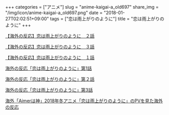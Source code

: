 +++
categories = ["アニメ"]
slug = "anime-kaigai-a_old697"
share_img = "/img/icon/anime-kaigai-a_old697.png"
date = "2018-01-27T02:02:51+09:00"
tags = ["恋は雨上がりのように"]
title = "恋は雨上がりのように"
+++




<a href="http://animekaigai.blogspot.com/2018/01/koihaameagari-2.html" rel="nofollow" target="_blank" title="【海外の反応】恋は雨上がりのように　２話">【海外の反応】恋は雨上がりのように　２話</a>

<a href="http://animekaigai.blogspot.com/2018/01/koihaameagari-3.html" rel="nofollow" target="_blank" title="【海外の反応】恋は雨上がりのように　３話">【海外の反応】恋は雨上がりのように　３話</a>

<a href="http://animekaigai.blogspot.com/2018/01/koihaameagarinoyouni-1.html" rel="nofollow" target="_blank" title="【海外の反応】恋は雨上がりのように　１話">【海外の反応】恋は雨上がりのように　１話</a>

<a href="http://honyakutyuihou.hatenablog.com/entry/2018/01/12/111230" rel="nofollow" target="_blank" title="海外の反応「恋は雨上がりのように」第1話">海外の反応「恋は雨上がりのように」第1話</a>

<a href="http://honyakutyuihou.hatenablog.com/entry/2018/01/19/105533" rel="nofollow" target="_blank" title="海外の反応「恋は雨上がりのように」第２話">海外の反応「恋は雨上がりのように」第２話</a>

<a href="http://honyakutyuihou.hatenablog.com/entry/2018/01/26/203513" rel="nofollow" target="_blank" title="海外の反応「恋は雨上がりのように」第3話">海外の反応「恋は雨上がりのように」第3話</a>

<a href="http://www.nonyaku.site/archives/6201411.html" rel="nofollow" target="_blank" title="海外「Aimerは神」2018年冬アニメ「恋は雨上がりのように」のPVを見た海外の反応">海外「Aimerは神」2018年冬アニメ「恋は雨上がりのように」のPVを見た海外の反応</a>
